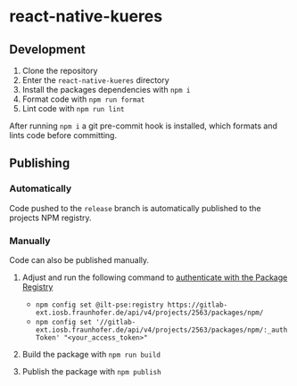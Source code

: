 # react-native-kueres

## Development

1. Clone the repository
2. Enter the `react-native-kueres` directory
3. Install the packages dependencies with `npm i`
4. Format code with `npm run format`
5. Lint code with `npm run lint`

After running `npm i` a git pre-commit hook is installed, which formats and lints code before committing.

## Publishing

### Automatically

Code pushed to the `release` branch is automatically published to the projects NPM registry.

### Manually

Code can also be published manually.

1. Adjust and run the following command to  [authenticate with the Package Registry](https://docs.gitlab.com/ee/user/packages/npm_registry/#authenticate-to-the-package-registry)

    - `npm config set @ilt-pse:registry https://gitlab-ext.iosb.fraunhofer.de/api/v4/projects/2563/packages/npm/`
    - `npm config set '//gitlab-ext.iosb.fraunhofer.de/api/v4/projects/2563/packages/npm/:_authToken' "<your_access_token>"`

2. Build the package with `npm run build`
3. Publish the package with `npm publish`
